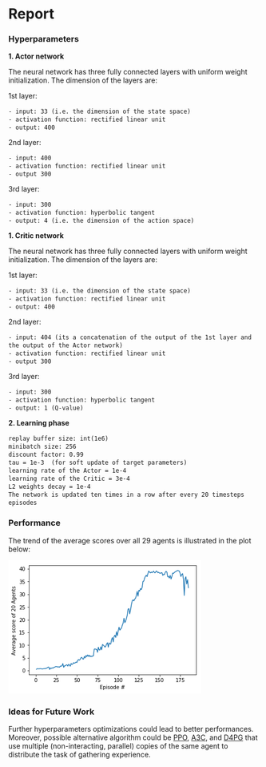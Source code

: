 # Report


### Hyperparameters

**1. Actor network**

The neural network has three fully connected layers with uniform weight initialization. The dimension of the layers are:

  1st layer:
  
    - input: 33 (i.e. the dimension of the state space) 
    - activation function: rectified linear unit
    - output: 400
  
  2nd layer:
  
    - input: 400 
    - activation function: rectified linear unit
    - output 300
  
  3rd layer: 
  
    - input: 300
    - activation function: hyperbolic tangent
    - output: 4 (i.e. the dimension of the action space)
    
**1. Critic network**

The neural network has three fully connected layers with uniform weight initialization. The dimension of the layers are:

  1st layer:
  
    - input: 33 (i.e. the dimension of the state space) 
    - activation function: rectified linear unit
    - output: 400
  
  2nd layer:
  
    - input: 404 (its a concatenation of the output of the 1st layer and the output of the Actor network) 
    - activation function: rectified linear unit
    - output 300
  
  3rd layer: 
  
    - input: 300
    - activation function: hyperbolic tangent
    - output: 1 (Q-value)

**2. Learning phase** 

    replay buffer size: int(1e6) 
    minibatch size: 256      
    discount factor: 0.99      
    tau = 1e-3  (for soft update of target parameters)
    learning rate of the Actor = 1e-4
    learning rate of the Critic = 3e-4
    L2 weights decay = 1e-4
    The network is updated ten times in a row after every 20 timesteps episodes

### Performance

The trend of the average scores over all 29 agents is illustrated in the plot below:

![alt text](images/avg_scores.png)

### Ideas for Future Work

Further hyperparameters optimizations could lead to better performances. Moreover, possible alternative algorithm could be 
[PPO](https://arxiv.org/abs/1707.06347), [A3C](https://arxiv.org/abs/1602.01783), and [D4PG](https://arxiv.org/abs/1804.08617) 
that use multiple (non-interacting, parallel) copies of the same agent to distribute the task of gathering experience.
